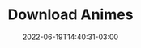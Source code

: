 ---
categories:
- links
- reviews
date: '2022-06-19T14:40:31-03:00'
link: https://nyaa.si/
tags:
- animes
title: Download Animes
---